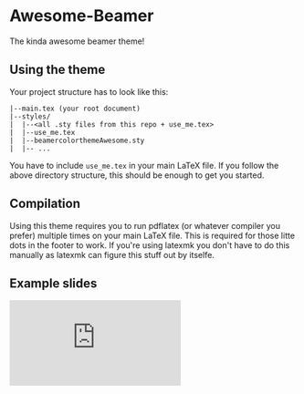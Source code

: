 # Awesome-Beamer
The kinda awesome beamer theme!

## Using the theme
Your project structure has to look like this:

```
|--main.tex (your root document)
|--styles/
|  |--<all .sty files from this repo + use_me.tex>
|  |--use_me.tex
|  |--beamercolorthemeAwesome.sty
|  |-- ...
```

You have to include `use_me.tex` in your main LaTeX file.
If you follow the above directory structure, this should be enough to get you started.

## Compilation
Using this theme requires you to run pdflatex (or whatever compiler you prefer) multiple times on your main LaTeX file. This is required for those litte dots in the footer to work.
If you're using latexmk you don't have to do this manually as latexmk can figure this stuff out by itselfe.


## Example slides
![example.pdf](https://github.com/LukasPietzschmann/awesome-beamer/blob/693226e78d4c1e11b30030dcf54f8ca75000998d/example/example.pdf)
